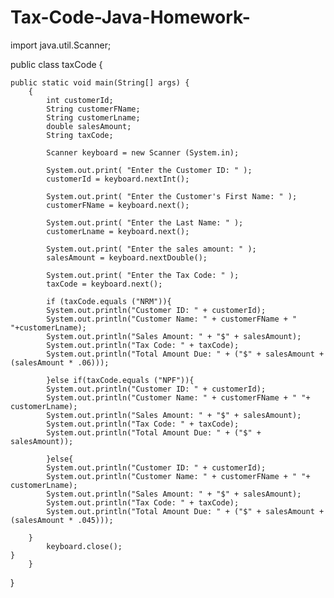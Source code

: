 # Tax-Code-Java-Homework- 

import java.util.Scanner;

public class taxCode {

	public static void main(String[] args) {
		{
			int customerId; 
			String customerFName; 
			String customerLname;
			double salesAmount;  
			String taxCode; 
			
			Scanner keyboard = new Scanner (System.in);   
			
			System.out.print( "Enter the Customer ID: " );
			customerId = keyboard.nextInt();  
			
			System.out.print( "Enter the Customer's First Name: " );
			customerFName = keyboard.next(); 
			
			System.out.print( "Enter the Last Name: " );
			customerLname = keyboard.next();
			
			System.out.print( "Enter the sales amount: " );
			salesAmount = keyboard.nextDouble();  
			
			System.out.print( "Enter the Tax Code: " );
			taxCode = keyboard.next();  
			
			if (taxCode.equals ("NRM")){ 
			System.out.println("Customer ID: " + customerId); 
			System.out.println("Customer Name: " + customerFName + " "+customerLname);  
			System.out.println("Sales Amount: " + "$" + salesAmount); 
			System.out.println("Tax Code: " + taxCode); 
			System.out.println("Total Amount Due: " + ("$" + salesAmount + (salesAmount * .06))); 
			
			}else if(taxCode.equals ("NPF")){ 
			System.out.println("Customer ID: " + customerId); 
			System.out.println("Customer Name: " + customerFName + " "+ customerLname);  
			System.out.println("Sales Amount: " + "$" + salesAmount); 
			System.out.println("Tax Code: " + taxCode); 
			System.out.println("Total Amount Due: " + ("$" + salesAmount)); 
			
			}else{ 
			System.out.println("Customer ID: " + customerId); 
			System.out.println("Customer Name: " + customerFName + " "+ customerLname);  
			System.out.println("Sales Amount: " + "$" + salesAmount); 
			System.out.println("Tax Code: " + taxCode); 
			System.out.println("Total Amount Due: " + ("$" + salesAmount + (salesAmount * .045)));
		
		} 
			keyboard.close(); 
	}
		} 
	
}
